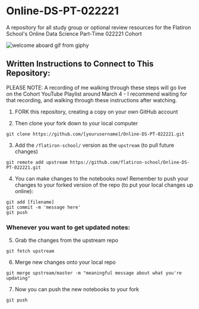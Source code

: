 # Online-DS-PT-022221

A repository for all study group or optional review resources for the Flatiron School's Online Data Science Part-Time 022221 Cohort

![welcome aboard gif from giphy](https://media.giphy.com/media/FQyQEYd0KlYQ/giphy.gif)


## Written Instructions to Connect to This Repository:

PLEASE NOTE: A recording of me walking through these steps will go live on the Cohort YouTube Playlist around March 4 - I recommend waiting for that recording, and walking through these instructions after watching.

1. FORK this repository, creating a copy on your own GitHub account

2. Then clone your fork down to your local computer
```
git clone https://github.com/[yourusername]/Online-DS-PT-022221.git
```

3. Add the `/flatiron-school/` version as the `upstream` (to pull future changes)
```
git remote add upstream https://github.com/flatiron-school/Online-DS-PT-022221.git
```

4. You can make changes to the notebooks now! Remember to push your changes to your forked version of the repo (to put your local changes up online):
```
git add [filename]
git commit -m 'message here'
git push
```

### Whenever you want to get updated notes:

5. Grab the changes from the upstream repo
```
git fetch upstream
```

6. Merge new changes onto your local repo
```
git merge upstream/master -m "meaningful message about what you're updating"
```

7. Now you can push the new notebooks to your fork
```
git push
```